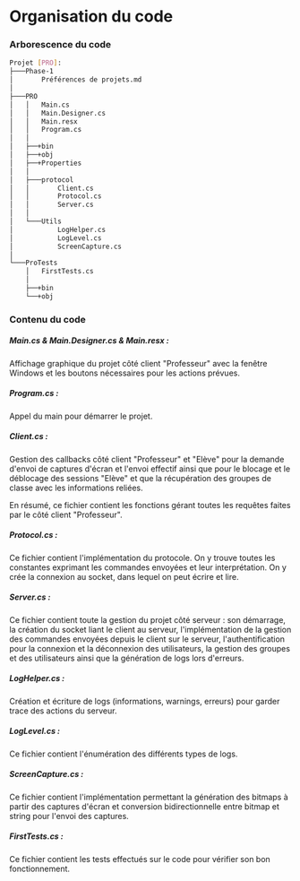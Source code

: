 # Organisation du code

### Arborescence du code

``` bash
Projet [PRO]: 
├───Phase-1
│       Préférences de projets.md
│
├───PRO
│   │   Main.cs
│   │   Main.Designer.cs
│   │   Main.resx
│   │   Program.cs
│   │
│   ├──+bin
│   ├──+obj
│   ├──+Properties
│   │
│   ├───protocol
│   │       Client.cs
│   │       Protocol.cs
│   │       Server.cs
│   │
│   └───Utils
│           LogHelper.cs
│           LogLevel.cs
│           ScreenCapture.cs
│
└───ProTests
    │   FirstTests.cs
    │
    ├──+bin
    └──+obj
```

### Contenu du code 

##### Main.cs & Main.Designer.cs & Main.resx :

Affichage graphique du projet côté client "Professeur" avec la fenêtre Windows et les boutons nécessaires pour les actions prévues.

##### Program.cs :

Appel du main pour démarrer le projet.

##### Client.cs :

Gestion des callbacks côté client "Professeur" et "Elève" pour la demande d'envoi de captures d'écran et l'envoi effectif ainsi que pour le blocage et le déblocage des sessions "Elève" et que la récupération des groupes de classe avec les informations reliées. 

En résumé, ce fichier contient les fonctions gérant toutes les requêtes faites par le côté client "Professeur". 

##### Protocol.cs :

Ce fichier contient l'implémentation du protocole. On y trouve toutes les constantes exprimant les commandes envoyées et leur interprétation. On y crée la connexion au socket,  dans lequel on peut écrire et lire.

##### Server.cs :

Ce fichier contient toute la gestion du projet côté serveur : son démarrage, la création du socket liant le client au serveur, l'implémentation de la gestion des commandes envoyées depuis le client sur le serveur, l'authentification pour la connexion et la déconnexion des utilisateurs, la gestion des groupes et des utilisateurs ainsi que la génération de logs lors d'erreurs.

##### LogHelper.cs : 

Création et écriture de logs (informations, warnings, erreurs) pour garder trace des actions du serveur.

##### LogLevel.cs :

Ce fichier contient l'énumération des différents types de logs. 

##### ScreenCapture.cs :

Ce fichier contient l'implémentation permettant la génération des bitmaps à partir des captures d'écran et conversion bidirectionnelle entre bitmap et string pour l'envoi des captures.

##### FirstTests.cs :

Ce fichier contient les tests effectués sur le code pour vérifier son bon fonctionnement.
